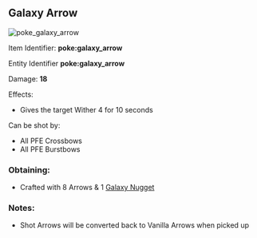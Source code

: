 ## Galaxy Arrow
![poke_galaxy_arrow](https://github.com/ItsMePok/PFE/assets/136857747/df8e95d2-c1e2-44fe-a1bb-6b1dd5ff2304)

Item Identifier: **poke:galaxy_arrow**

Entity Identifier **poke:galaxy_arrow**

Damage: **18**

Effects:
* Gives the target Wither 4 for 10 seconds

Can be shot by:
* All PFE Crossbows
* All PFE Burstbows

### Obtaining:
* Crafted with 8 Arrows & 1 [Galaxy Nugget](https://github.com/ItsMePok/PFE/wiki/Galaxy-Nugget)

### Notes:
* Shot Arrows will be converted back to Vanilla Arrows when picked up